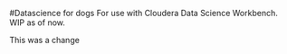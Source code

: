 #Datascience for dogs
For use with Cloudera Data Science Workbench. WIP as of now. 

This was a change